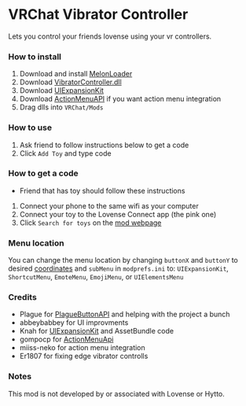 # VRChat Vibrator Controller

Lets you control your friends lovense using your vr controllers.

### How to install
1. Download and install [MelonLoader](https://melonwiki.xyz/#/README)
2. Download [VibratorController.dll](https://github.com/markviews/VRChatVibratorController/releases)
3. Download [UIExpansionKit](https://github.com/knah/VRCMods)
4. Download [ActionMenuAPI](https://github.com/gompocp/ActionMenuApi/releases) if you want action menu integration
5. Drag dlls into `VRChat/Mods`

### How to use
1. Ask friend to follow instructions below to get a code
2. Click `Add Toy` and type code

### How to get a code
* Friend that has toy should follow these instructions
1. Connect your phone to the same wifi as your computer
2. Connect your toy to the Lovense Connect app (the pink one)
3. Click `Search for toys` on the [mod webpage](https://remote.markstuff.net/)

### Menu location
You can change the menu location by changing `buttonX` and `buttonY` to desired [coordinates](https://i.ibb.co/bFWzzq8/Coordinates-1.png) and `subMenu` in `modprefs.ini` to:
`UIExpansionKit`, `ShortcutMenu`, `EmoteMenu`, `EmojiMenu`, or `UIElementsMenu`

### Credits
* Plague for [PlagueButtonAPI](https://github.com/PlagueVRC/PlagueButtonAPI) and helping with the project a bunch
* abbeybabbey for UI improvments
* Knah for [UIExpansionKit](https://github.com/knah/VRCMods) and AssetBundle code
* gompocp for [ActionMenuApi](https://github.com/gompocp/ActionMenuApi)
* miiss-neko for action menu integration
* Er1807 for fixing edge vibrator controlls

### Notes
This mod is not developed by or associated with Lovense or Hytto.
